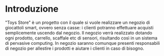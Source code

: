 # Introduzione

"Toys Store" è un progetto con il quale si vuole realizzare un negozio di giocattoli smart, ovvero senza casse: i clienti potranno effettuare acquisti semplicemente uscendo dal negozio.
Il negozio verrà realizzato dotando ogni prodotto, carrello, scaffale etc di sensori, risultando così in un sistema di pervasive computing. 
In negozio saranno comunque presenti responsabili di negozio per allestire i prodotti e aiutare i clienti in caso di bisogno.